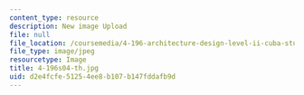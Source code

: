 ```yaml
---
content_type: resource
description: New image Upload
file: null
file_location: /coursemedia/4-196-architecture-design-level-ii-cuba-studio-spring-2004/d2e4fcfe51254ee8b107b147fddafb9d_4-196s04-th.jpg
file_type: image/jpeg
resourcetype: Image
title: 4-196s04-th.jpg
uid: d2e4fcfe-5125-4ee8-b107-b147fddafb9d
---
```

